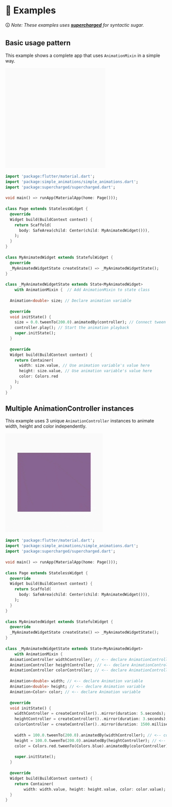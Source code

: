 
# 📝 Examples

🛈 *Note: These examples uses **[supercharged](https://pub.dev/packages/supercharged)** for syntactic sugar.*

## Basic usage pattern

This example shows a complete app that uses `AnimationMixin` in a simple way.

![example1](https://raw.githubusercontent.com/felixblaschke/simple_animations_documentation_assets/master/sa_anicoto/v1/anicoto-1.gif)

```dart
import 'package:flutter/material.dart';
import 'package:simple_animations/simple_animations.dart';
import 'package:supercharged/supercharged.dart';

void main() => runApp(MaterialApp(home: Page()));

class Page extends StatelessWidget {
  @override
  Widget build(BuildContext context) {
    return Scaffold(
      body: SafeArea(child: Center(child: MyAnimatedWidget())),
    );
  }
}

class MyAnimatedWidget extends StatefulWidget {
  @override
  _MyAnimatedWidgetState createState() => _MyAnimatedWidgetState();
}

class _MyAnimatedWidgetState extends State<MyAnimatedWidget>
    with AnimationMixin {  // Add AnimationMixin to state class

  Animation<double> size; // Declare animation variable

  @override
  void initState() {
    size = 0.0.tweenTo(200.0).animatedBy(controller); // Connect tween and controller and apply to animation variable
    controller.play(); // Start the animation playback
    super.initState();
  }

  @override
  Widget build(BuildContext context) {
    return Container(
      width: size.value, // Use animation variable's value here 
      height: size.value, // Use animation variable's value here
      color: Colors.red
    );
  }
}
```






## Multiple AnimationController instances

This example uses 3 unique `AnimationController` instances to animate width, height and color independently.

![example1](https://raw.githubusercontent.com/felixblaschke/simple_animations_documentation_assets/master/sa_anicoto/v1/anicoto-2.gif)

```dart
import 'package:flutter/material.dart';
import 'package:simple_animations/simple_animations.dart';
import 'package:supercharged/supercharged.dart';

void main() => runApp(MaterialApp(home: Page()));

class Page extends StatelessWidget {
  @override
  Widget build(BuildContext context) {
    return Scaffold(
      body: SafeArea(child: Center(child: MyAnimatedWidget())),
    );
  }
}

class MyAnimatedWidget extends StatefulWidget {
  @override
  _MyAnimatedWidgetState createState() => _MyAnimatedWidgetState();
}

class _MyAnimatedWidgetState extends State<MyAnimatedWidget>
    with AnimationMixin {
  AnimationController widthController; // <-- declare AnimationController
  AnimationController heightController; // <-- declare AnimationController
  AnimationController colorController; // <-- declare AnimationController

  Animation<double> width; // <-- declare Animation variable
  Animation<double> height; // <-- declare Animation variable
  Animation<Color> color; // <-- declare Animation variable

  @override
  void initState() {
    widthController = createController()..mirror(duration: 5.seconds); // <-- create controller instance and let it mirror animate
    heightController = createController()..mirror(duration: 3.seconds); // <-- create controller instance and let it mirror animate
    colorController = createController()..mirror(duration: 1500.milliseconds); // <-- create controller instance and let it mirror animate

    width = 100.0.tweenTo(200.0).animatedBy(widthController); // <-- connect tween with individual controller
    height = 100.0.tweenTo(200.0).animatedBy(heightController); // <-- connect tween with individual controller
    color = Colors.red.tweenTo(Colors.blue).animatedBy(colorController); // <-- connect tween with individual controller

    super.initState();
  }

  @override
  Widget build(BuildContext context) {
    return Container(
        width: width.value, height: height.value, color: color.value); // <-- use animated values
  }
}
```